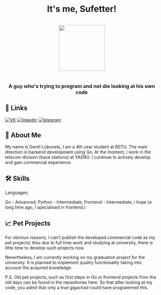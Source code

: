 <div align="center"><h1>It's me, Sufetter!</h1>
  
  <br/>
  <img src="https://i.kym-cdn.com/photos/images/original/001/962/659/780.gif"  height="150" width ="150">
  <br/>
 <br/>
 <h3>A guy who's trying to program and not die looking at his own code</h3>
  
</div>

 



## 🔗 Links
[![VK](https://img.shields.io/badge/vk-0077ff?style=for-the-badge&logo=vk&logoColor=white)](https://vk.com/mrhenschel)
[![linkedin](https://img.shields.io/badge/linkedin-0A66C2?style=for-the-badge&logo=linkedin&logoColor=white)](https://www.linkedin.com/in/daniil-lobunets/)
[![telegram](https://img.shields.io/badge/telegram-1DA1F2?style=for-the-badge&logo=telegram&logoColor=white)](https://t.me/sufetter)


## 🚀 About Me

My name is Daniil Lobunets, I am a 4th year student at BSTU. The main direction is backend development using Go. 
At the moment, I work in the telecom division (base stations) at YADRO. I continue to actively develop and gain commercial experience.


## 🛠 Skills
Languages:

Go - Advanced,
Python - Intermediate,
Frontend - Intermediate, i hope (a long time ago, I specialised in frontend.)


## 📈 Pet Projects

<p>For obvious reasons, I can't publish the developed commercial code as my pet projects) Also due to full time work and studying at university, there is little time to develop such projects now.</p>
<p>Nevertheless, I am currently working on my graduation project for the university. It is planned to implement quality functionality taking into account the acquired knowledge.</p>
<p>P.S. Old pet projects, such as first steps in Go or frontend projects from the old days can be found in the repositories here. So that after looking at my code, you admit that only a true gigachad could have programmed this.</p>







